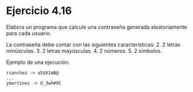 # Ejercicio 4.16

Elabora un programa que calcule una contraseña generada aleatoriamente
para cada usuario.

La contraseña debe contar con las siguientes características:
2. 2 letras minúsculas.
3. 2 letras mayúsculas.
4. 2 números.
5. 2 símbolos.

Ejemplo de una ejecución.

```
rsanchez -> a5$X1mB@
...
ymartinez -> U_3wh#9C
```


